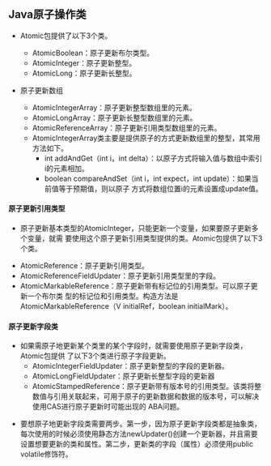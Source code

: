 ##  Java原子操作类

- Atomic包提供了以下3个类。
    - AtomicBoolean：原子更新布尔类型。 
    - AtomicInteger：原子更新整型。 
    - AtomicLong：原子更新长整型。

- 原子更新数组
    - AtomicIntegerArray：原子更新整型数组里的元素。 
    - AtomicLongArray：原子更新长整型数组里的元素。 
    - AtomicReferenceArray：原子更新引用类型数组里的元素。 
    - AtomicIntegerArray类主要是提供原子的方式更新数组里的整型，其常用方法如下。 
        - int addAndGet（int i，int delta）：以原子方式将输入值与数组中索引i的元素相加。 
        - boolean compareAndSet（int i，int expect，int update）：如果当前值等于预期值，则以原子 方式将数组位置i的元素设置成update值。

#### 原子更新引用类型
* 原子更新基本类型的AtomicInteger，只能更新一个变量，如果要原子更新多个变量，就需 要使用这个原子更新引用类型提供的类。Atomic包提供了以下3个类。

- AtomicReference：原子更新引用类型。 
- AtomicReferenceFieldUpdater：原子更新引用类型里的字段。 
- AtomicMarkableReference：原子更新带有标记位的引用类型。可以原子更新一个布尔类 型的标记位和引用类型。构造方法是AtomicMarkableReference（V initialRef，boolean initialMark）。

#### 原子更新字段类

- 如果需原子地更新某个类里的某个字段时，就需要使用原子更新字段类，Atomic包提供 了以下3个类进行原子字段更新。 
    - AtomicIntegerFieldUpdater：原子更新整型的字段的更新器。 
    - AtomicLongFieldUpdater：原子更新长整型字段的更新器
    - AtomicStampedReference：原子更新带有版本号的引用类型。该类将整数值与引用关联起来，可用于原子的更新数据和数据的版本号，可以解决使用CAS进行原子更新时可能出现的 ABA问题。

* 要想原子地更新字段类需要两步。第一步，因为原子更新字段类都是抽象类，每次使用的时候必须使用静态方法newUpdater()创建一个更新器，并且需要设置想要更新的类和属性。第二步，更新类的字段（属性）必须使用public volatile修饰符。